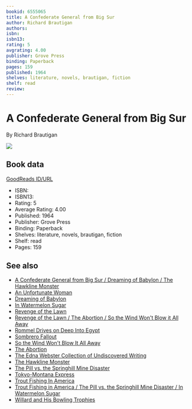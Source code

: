 ```yaml
---
bookid: 6555065
title: A Confederate General from Big Sur
author: Richard Brautigan
authors: 
isbn: 
isbn13: 
rating: 5
avgrating: 4.00
publisher: Grove Press
binding: Paperback
pages: 159
published: 1964
shelves: literature, novels, brautigan, fiction
shelf: read
review: 
---
```


# A Confederate General from Big Sur

By Richard Brautigan

![](https://i.gr-assets.com/images/S/compressed.photo.goodreads.com/books/1245263394l/6555065.jpg)

## Book data

[GoodReads ID/URL](https://www.goodreads.com/book/show/6555065)

- ISBN: 
- ISBN13: 
- Rating: 5
- Average Rating: 4.00
- Published: 1964
- Publisher: Grove Press
- Binding: Paperback
- Shelves: literature, novels, brautigan, fiction
- Shelf: read
- Pages: 159


## See also

- [A Confederate General from Big Sur / Dreaming of Babylon / The Hawkline Monster](A_Confederate_General_from_Big_Sur_-_Dreaming_of_Babylon_-_The_Hawkline_Monster.md)
- [An Unfortunate Woman](An_Unfortunate_Woman.md)
- [Dreaming of Babylon](Dreaming_of_Babylon.md)
- [In Watermelon Sugar](In_Watermelon_Sugar.md)
- [Revenge of the Lawn](Revenge_of_the_Lawn.md)
- [Revenge of the Lawn / The Abortion / So the Wind Won't Blow it All Away](Revenge_of_the_Lawn_-_The_Abortion_-_So_the_Wind_Wont_Blow_it_All_Away.md)
- [Rommel Drives on Deep Into Egypt](Rommel_Drives_on_Deep_Into_Egypt.md)
- [Sombrero Fallout](Sombrero_Fallout.md)
- [So the Wind Won't Blow It All Away](So_the_Wind_Wont_Blow_It_All_Away.md)
- [The Abortion](The_Abortion.md)
- [The Edna Webster Collection of Undiscovered Writing](The_Edna_Webster_Collection_of_Undiscovered_Writing.md)
- [The Hawkline Monster](The_Hawkline_Monster.md)
- [The Pill vs. the Springhill Mine Disaster](The_Pill_vs_the_Springhill_Mine_Disaster.md)
- [Tokyo-Montana Express](Tokyo-Montana_Express.md)
- [Trout Fishing In America](Trout_Fishing_In_America.md)
- [Trout Fishing in America / The Pill vs. the Springhill Mine Disaster / In Watermelon Sugar](Trout_Fishing_in_America_-_The_Pill_vs_the_Springhill_Mine_Disaster_-_In_Watermelon_Sugar.md)
- [Willard and His Bowling Trophies](Willard_and_His_Bowling_Trophies.md)
